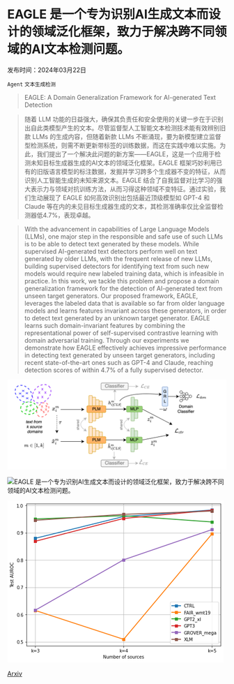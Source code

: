 # EAGLE 是一个专为识别AI生成文本而设计的领域泛化框架，致力于解决跨不同领域的AI文本检测问题。

发布时间：2024年03月22日

`Agent` `文本生成检测`

> EAGLE: A Domain Generalization Framework for AI-generated Text Detection

> 随着 LLM 功能的日益强大，确保其负责任和安全使用的关键一步在于识别出自此类模型产生的文本。尽管监督型人工智能文本检测技术能有效辨别旧款 LLMs 的生成内容，但随着新款 LLMs 不断涌现，要为新模型建立监督型检测系统，则需不断更新带标签的训练数据，而这在实践中难以实施。为此，我们提出了一个解决此问题的新方案——EAGLE，这是一个应用于检测未知目标生成器生成的AI文本的领域泛化框架。EAGLE 框架巧妙利用已有的旧版语言模型的标注数据，发掘并学习跨多个生成器不变的特征，从而识别人工智能生成的未知来源文本。EAGLE 结合了自我监督对比学习的强大表示力与领域对抗训练方法，从而习得这种领域不变特征。通过实验，我们生动展现了 EAGLE 如何高效识别出包括最近顶级模型如 GPT-4 和 Claude 等在内的未见目标生成器生成的文本，其检测准确率仅比全监督检测器低4.7%，表现卓越。

> With the advancement in capabilities of Large Language Models (LLMs), one major step in the responsible and safe use of such LLMs is to be able to detect text generated by these models. While supervised AI-generated text detectors perform well on text generated by older LLMs, with the frequent release of new LLMs, building supervised detectors for identifying text from such new models would require new labeled training data, which is infeasible in practice. In this work, we tackle this problem and propose a domain generalization framework for the detection of AI-generated text from unseen target generators. Our proposed framework, EAGLE, leverages the labeled data that is available so far from older language models and learns features invariant across these generators, in order to detect text generated by an unknown target generator. EAGLE learns such domain-invariant features by combining the representational power of self-supervised contrastive learning with domain adversarial training. Through our experiments we demonstrate how EAGLE effectively achieves impressive performance in detecting text generated by unseen target generators, including recent state-of-the-art ones such as GPT-4 and Claude, reaching detection scores of within 4.7% of a fully supervised detector.

![EAGLE 是一个专为识别AI生成文本而设计的领域泛化框架，致力于解决跨不同领域的AI文本检测问题。](../../../paper_images/2403.15690/dom-gen-v2.png)

![EAGLE 是一个专为识别AI生成文本而设计的领域泛化框架，致力于解决跨不同领域的AI文本检测问题。](../../../paper_images/2403.15690/tsne-eagle-vert.png)

![EAGLE 是一个专为识别AI生成文本而设计的领域泛化框架，致力于解决跨不同领域的AI文本检测问题。](../../../paper_images/2403.15690/k-test.png)

[Arxiv](https://arxiv.org/abs/2403.15690)